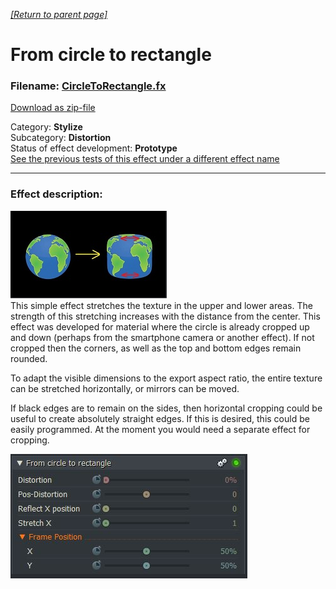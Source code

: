 *[[Return to parent page]](../../../README.md)*  

# From circle to rectangle

### Filename: <a href="CircleToRectangle.fx" download>CircleToRectangle.fx</a> 
[Download as zip-file](CircleToRectangle.zip)

Category: **Stylize**  
Subcategory: **Distortion**  
Status of effect development: **Prototype**  
<a href="https://www.lwks.com/index.php?option=com_kunena&func=view&catid=6&id=199747&limit=15&limitstart=15&Itemid=81#199837"  target="blank">See the previous tests of this effect under a different effect name</a> 



--------------------------------------------------------------------------

### Effect description:
[![](IMG/img1b.jpg)](IMG/img1.jpg)  
This simple effect stretches the texture in the upper and lower areas. The strength of this stretching increases with the distance from the center.
This effect was developed for material where the circle is already cropped up and down (perhaps from the smartphone camera or another effect). 
If not cropped then the corners, as well as the top and bottom edges remain rounded.

To adapt the visible dimensions to the export aspect ratio, the entire texture can be stretched horizontally, or mirrors can be moved.  

If black edges are to remain on the sides, then horizontal cropping could be useful to create absolutely straight edges. If this is desired, this could be easily programmed. At the moment you would need a separate effect for cropping.

![](IMG/img2.jpg)
